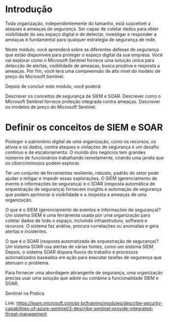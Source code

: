 # Introdução

Toda organização, independentemente do tamanho, está suscetível a ataques e ameaças de segurança. Ser capaz de coletar dados para obter visibilidade do seu espaço digital e de detectar, investigar e responder a ameaças é fundamental para qualquer estratégia de segurança de rede.

Neste módulo, você aprenderá sobre as diferentes defesas de segurança que estão disponíveis para proteger o espaço digital da sua empresa. Você vai explorar como o Microsoft Sentinel fornece uma solução única para detecção de alertas, visibilidade de ameaças, busca proativa e resposta a ameaças. Por fim, você terá uma compreensão de alto nível do modelo de preço do Microsoft Sentinel.

Depois de concluir este módulo, você poderá:

Descrever os conceitos de segurança de SIEM e SOAR.
Descrever como o Microsoft Sentinel fornece proteção integrada contra ameaças.
Descrever os modelos de preço do Microsoft Sentinel.

# Definir os conceitos de SIEM e SOAR

Proteger o patrimônio digital de uma organização, como os recursos, os ativos e os dados, contra ataques e violações de segurança é um desafio contínuo e de escalonamento. O mundo dos negócios tem grandes números de funcionários trabalhando remotamente, criando uma janela que os cibercriminosos podem explorar.

Ter um conjunto de ferramentas resiliente, robusto, padrão do setor pode ajudar a mitigar e impedir essas explorações. O SIEM (gerenciamento de evento e informações de segurança) e o SOAR (resposta automática de orquestração de segurança) fornecem insights e automação de segurança que podem aprimorar a visibilidade e a resposta a ameaças de uma organização.

O que é o SIEM (gerenciamento de eventos e informações de segurança)?
Um sistema SIEM é uma ferramenta usada por uma organização para coletar dados de todo o espaço, incluindo infraestrutura, software e recursos. O sistema faz análise, procura correlações ou anomalias e gera alertas e incidentes.

O que é o SOAR (resposta automatizada de orquestração de segurança)?
Um sistema SOAR usa alertas de várias fontes, como um sistema SIEM. Depois, o sistema SOAR dispara fluxos de trabalho e processos automatizados baseados em ação para executar tarefas de segurança que atenuam o problema.

Para fornecer uma abordagem abrangente de segurança, uma organização precisa usar uma solução que adote ou combine a funcionalidade SIEM e SOAR.


Sentinel na Pratica </p>
Link: https://learn.microsoft.com/pt-br/training/modules/describe-security-capabilities-of-azure-sentinel/3-describe-sentinel-provide-integrated-threat-management

